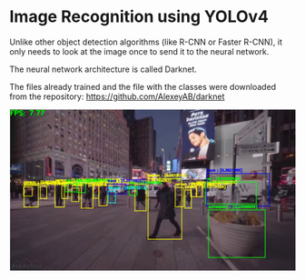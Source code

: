 # Image Recognition using YOLOv4

Unlike other object detection algorithms (like R-CNN or Faster R-CNN), it only needs to look at the image once to send it to the neural network.

The neural network architecture is called Darknet.

The files already trained and the file with the classes were downloaded from the repository: https://github.com/AlexeyAB/darknet

![](ImageRecognition.jpg)